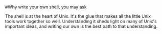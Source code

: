 #Why write your own shell, you may ask

The shell is at the heart of Unix. It's the glue that makes all the little Unix tools work together so well. Understanding it sheds light on many of Unix's important ideas, and writing our own is the best path to that understanding.
